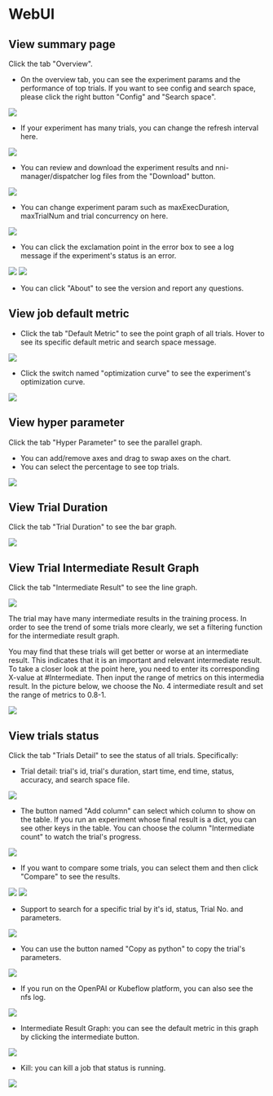 # WebUI

## View summary page

Click the tab "Overview".

* On the overview tab, you can see the experiment params and the performance of top trials. If you want to see config and search space, please click the right button "Config" and "Search space".

![](../../img/webui-img/full-oview.png)
* If your experiment has many trials, you can change the refresh interval here.

![](../../img/webui-img/refresh-interval.png)
* You can review and download the experiment results and nni-manager/dispatcher log files from the "Download" button.

![](../../img/webui-img/download.png)

* You can change experiment param such as maxExecDuration, maxTrialNum and trial concurrency on here.

![](../../img/webui-img/edit-experiment-param.png)

* You can click the exclamation point in the error box to see a log message if the experiment's status is an error.

![](../../img/webui-img/log-error.png)
![](../../img/webui-img/review-log.png)

* You can click "About" to see the version and report any questions.

## View job default metric

* Click the tab "Default Metric" to see the point graph of all trials. Hover to see its specific default metric and search space message.

![](../../img/webui-img/default-metric.png)

* Click the switch named "optimization curve" to see the experiment's optimization curve.

![](../../img/webui-img/best-curve.png)

## View hyper parameter

Click the tab "Hyper Parameter" to see the parallel graph.

* You can add/remove axes and drag to swap axes on the chart.
* You can select the percentage to see top trials.

![](../../img/webui-img/hyperPara.png)
## View Trial Duration

Click the tab "Trial Duration" to see the bar graph.

![](../../img/webui-img/trial_duration.png)
## View Trial Intermediate Result Graph

Click the tab "Intermediate Result" to see the line graph.

![](../../img/webui-img/trials_intermeidate.png)

The trial may have many intermediate results in the training process. In order to see the trend of some trials more clearly, we set a filtering function for the intermediate result graph.

You may find that these trials will get better or worse at an intermediate result. This indicates that it is an important and relevant intermediate result. To take a closer look at the point here, you need to enter its corresponding X-value at #Intermediate. Then input the range of metrics on this intermedia result. In the picture below, we choose the No. 4 intermediate result and set the range of metrics to 0.8-1.

![](../../img/webui-img/filter-intermediate.png)
## View trials status

Click the tab "Trials Detail" to see the status of all trials. Specifically:

* Trial detail: trial's id, trial's duration, start time, end time, status, accuracy, and search space file.

![](../../img/webui-img/detail-local.png)
* The button named "Add column" can select which column to show on the table. If you run an experiment whose final result is a dict, you can see other keys in the table. You can choose the column "Intermediate count" to watch the trial's progress.

![](../../img/webui-img/addColumn.png)
* If you want to compare some trials, you can select them and then click "Compare" to see the results.

![](../../img/webui-img/select-trial.png)
![](../../img/webui-img/compare.png)
* Support to search for a specific trial by it's id, status, Trial No. and parameters.

![](../../img/webui-img/search-trial.png)
* You can use the button named "Copy as python" to copy the trial's parameters.

![](../../img/webui-img/copyParameter.png)
* If you run on the OpenPAI or Kubeflow platform, you can also see the nfs log.

![](../../img/webui-img/detail-pai.png)
* Intermediate Result Graph: you can see the default metric in this graph by clicking the intermediate button.

![](../../img/webui-img/intermediate.png)
* Kill: you can kill a job that status is running.

![](../../img/webui-img/kill-running.png)